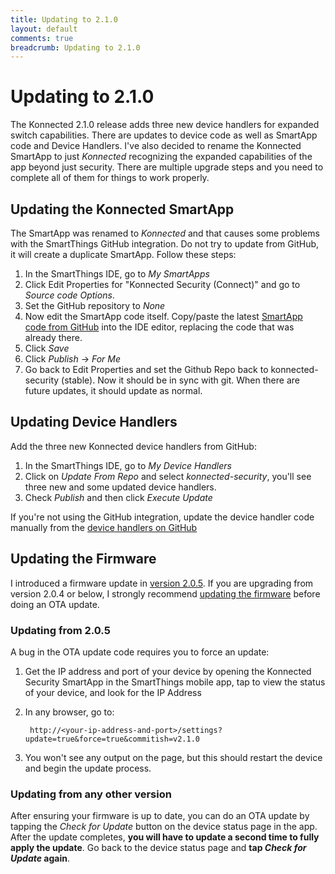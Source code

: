 ```yaml
---
title: Updating to 2.1.0
layout: default
comments: true
breadcrumb: Updating to 2.1.0
---
```


# Updating to 2.1.0

The Konnected 2.1.0 release adds three new device handlers for expanded switch capabilities. There are updates to device
code as well as SmartApp code and Device Handlers. I've also decided to rename the Konnected SmartApp to just _Konnected_
recognizing the expanded capabilities of the app beyond just security. There are multiple upgrade steps and you need to
complete all of them for things to work properly.

## Updating the Konnected SmartApp

The SmartApp was renamed to _Konnected_ and that causes some problems with the SmartThings GitHub integration. Do not try
to update from GitHub, it will create a duplicate SmartApp. Follow these steps:

  1. In the SmartThings IDE, go to _My SmartApps_
  1. Click Edit Properties for "Konnected Security (Connect)" and go to _Source code Options_.
  1. Set the GitHub repository to _None_
  1. Now edit the SmartApp code itself. Copy/paste the latest [SmartApp code from GitHub](https://raw.githubusercontent.com/konnected-io/konnected-security/stable/smartapps/konnected-io/konnected.src/konnected.groovy)
  into the IDE editor, replacing the code that was already there.
  1. Click _Save_
  1. Click _Publish_ -> _For Me_
  1. Go back to Edit Properties and set the Github Repo back to konnected-security (stable). Now it should be in sync
  with git. When there are future updates, it should update as normal.

## Updating Device Handlers

Add the three new Konnected device handlers from GitHub:

  1. In the SmartThings IDE, go to _My Device Handlers_
  1. Click on _Update From Repo_ and select _konnected-security_, you'll see three new and some updated device handlers.
  1. Check _Publish_ and then click _Execute Update_
  
If you're not using the GitHub integration, update the device handler code manually from the
[device handlers on GitHub](https://github.com/konnected-io/konnected-security/tree/stable/devicetypes/konnected-io)

## Updating the Firmware

I introduced a firmware update in [version 2.0.5](https://github.com/konnected-io/konnected-security/releases/tag/v2.0.5).
If you are upgrading from version 2.0.4 or below, I strongly recommend [updating the firmware](https://docs.konnected.io/security-alarm-system/upgrading#flash-the-firmware)
before doing an OTA update.

### Updating from 2.0.5

A bug in the OTA update code requires you to force an update:

  1. Get the IP address and port of your device by opening the Konnected Security SmartApp in the SmartThings mobile app,
   tap to view the status of your device, and look for the IP Address
   
  1. In any browser, go to:
  
          http://<your-ip-address-and-port>/settings?update=true&force=true&commitish=v2.1.0
      
  1. You won't see any output on the page, but this should restart the device and begin the update process.
  
### Updating from any other version

After ensuring your firmware is up to date, you can do an OTA update by tapping the _Check for Update_ button
on the device status page in the app. After the update completes, **you will have to update a second time to fully apply
the update**. Go back to the device status page and **tap _Check for Update_ again**.